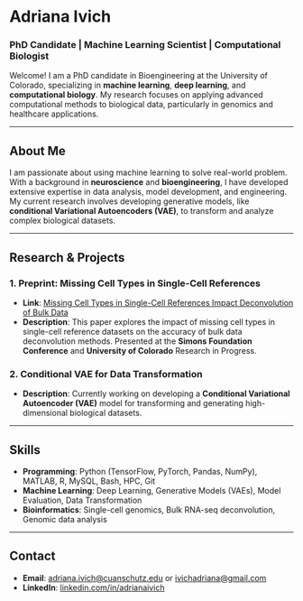 # Adriana Ivich

### PhD Candidate | Machine Learning Scientist | Computational Biologist

Welcome! I am a PhD candidate in Bioengineering at the University of Colorado, specializing in **machine learning**, **deep learning**, and **computational biology**. My research focuses on applying advanced computational methods to biological data, particularly in genomics and healthcare applications.

---

## About Me
I am passionate about using machine learning to solve real-world problem. With a background in **neuroscience** and **bioengineering**, I have developed extensive expertise in data analysis, model development, and engineering. My current research involves developing generative models, like **conditional Variational Autoencoders (VAE)**, to transform and analyze complex biological datasets.

---

## Research & Projects
### 1. **Preprint: Missing Cell Types in Single-Cell References**
- **Link**: [Missing Cell Types in Single-Cell References Impact Deconvolution of Bulk Data](https://www.biorxiv.org/content/10.1101/2024.04.25.590992v1.full)
- **Description**: This paper explores the impact of missing cell types in single-cell reference datasets on the accuracy of bulk data deconvolution methods. Presented at the **Simons Foundation Conference** and **University of Colorado** Research in Progress.

### 2. **Conditional VAE for Data Transformation**
- **Description**: Currently working on developing a **Conditional Variational Autoencoder (VAE)** model for transforming and generating high-dimensional biological datasets.

---

## Skills
- **Programming**: Python (TensorFlow, PyTorch, Pandas, NumPy), MATLAB, R, MySQL, Bash, HPC, Git
- **Machine Learning**: Deep Learning, Generative Models (VAEs), Model Evaluation, Data Transformation
- **Bioinformatics**: Single-cell genomics, Bulk RNA-seq deconvolution, Genomic data analysis

---

## Contact
- **Email**: adriana.ivich@cuanschutz.edu or ivichadriana@gmail.com
- **LinkedIn**: [linkedin.com/in/adrianaivich](https://linkedin.com/in/adrianaivich)
